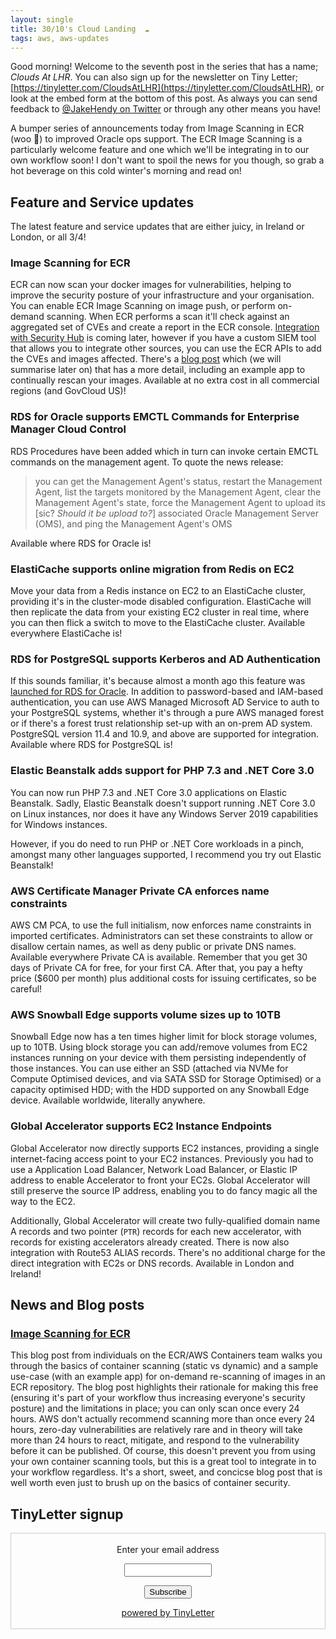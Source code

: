 ```yaml
---
layout: single
title: 30/10's Cloud Landing  ☁
tags: aws, aws-updates
---
```


Good morning! Welcome to the seventh post in the series that has a name; _Clouds At LHR_. You can also sign up for the newsletter on Tiny Letter; [https://tinyletter.com/CloudsAtLHR](https://tinyletter.com/CloudsAtLHR), or look at the embed form at the bottom of this post. As always you can send feedback to [@JakeHendy on Twitter](https://twitter.com/JakeHendy) or through any other means you have!

A bumper series of announcements today from Image Scanning in ECR (woo 🎉) to improved Oracle ops support.
The ECR Image Scanning is a particularly welcome feature and one which we'll be integrating in to our own workflow soon!
I don't want to spoil the news for you though, so grab a hot beverage on this cold winter's morning and read on!

## Feature and Service updates

The latest feature and service updates that are either juicy, in Ireland or London, or all 3/4!

### Image Scanning for ECR

ECR can now scan your docker images for vulnerabilities, helping to improve the security posture of your infrastructure and your organisation.
You can enable ECR Image Scanning on image push, or perform on-demand scanning.
When ECR performs a scan it'll check against an aggregated set of CVEs and create a report in the ECR console.
[Integration with Security Hub](https://github.com/aws/containers-roadmap/issues/17#issuecomment-545260526) is coming later, however if you have a custom SIEM tool that allows you to integrate other sources, you can use the ECR APIs to add the CVEs and images affected. There's a [blog post](https://aws.amazon.com/blogs/containers/amazon-ecr-native-container-image-scanning/) which (we will summarise later on) that has a more detail, including an example app to continually rescan your images.
Available at no extra cost in all commercial regions (and GovCloud US)!

### RDS for Oracle supports EMCTL Commands for Enterprise Manager Cloud Control

RDS Procedures have been added which in turn can invoke certain EMCTL commands on the management agent. 
To quote the news release:
> you can get the Management Agent's status, restart the Management Agent, list the targets monitored by the Management Agent, clear the Management Agent's state, force the Management Agent to upload its [sic? _Should it be upload to?_] associated Oracle Management Server (OMS), and ping the Management Agent's OMS

Available where RDS for Oracle is!

### ElastiCache supports online migration from Redis on EC2

Move your data from a Redis instance on EC2 to an ElastiCache cluster, providing it's in the cluster-mode disabled configuration.
ElastiCache will then replicate the data from your existing EC2 cluster in real time, where you can then flick a switch to move to the ElastiCache cluster.
Available everywhere ElastiCache is!

### RDS for PostgreSQL supports Kerberos and AD Authentication

If this sounds familiar, it's because almost a month ago this feature was [launched for RDS for Oracle](https://jakehendy.com/2019/10/02/AWS-Updates/#rds-for-oracle-supports-user-authentication-with-kerberos-and-microsoft-active-directory).
In addition to password-based and IAM-based authentication, you can use AWS Managed Microsoft AD Service to auth to your PostgreSQL systems, whether it's through a pure AWS managed forest or if there's a forest trust relationship set-up with an on-prem AD system.
PostgreSQL version 11.4 and 10.9, and above are supported for integration. 
Available where RDS for PostgreSQL is!

### Elastic Beanstalk adds support for PHP 7.3 and .NET Core 3.0

You can now run PHP 7.3 and .NET Core 3.0 applications on Elastic Beanstalk.
Sadly, Elastic Beanstalk doesn't support running .NET Core 3.0 on Linux instances, nor does it have any Windows Server 2019 capabilities for Windows instances.

However, if you do need to run PHP or .NET Core workloads in a pinch, amongst many other languages supported, I recommend you try out Elastic Beanstalk!

### AWS Certificate Manager Private CA enforces name constraints

AWS CM PCA, to use the full initialism, now enforces name constraints in imported certificates.
Administrators can set these constraints to allow or disallow certain names, as well as deny public or private DNS names.
Available everywhere Private CA is available.
Remember that you get 30 days of Private CA for free, for your first CA. After that, you pay a hefty price ($600 per month) plus additional costs for issuing certificates, so be careful!

### AWS Snowball Edge supports volume sizes up to 10TB

Snowball Edge now has a ten times higher limit for block storage volumes, up to 10TB.
Using block storage you can add/remove volumes from EC2 instances running on your device with them persisting independently of those instances.
You can use either an SSD (attached via NVMe for Compute Optimised devices, and via SATA SSD for Storage Optimised) or a capacity optimised HDD; with the HDD supported on any Snowball Edge device.
Available worldwide, literally anywhere.

### Global Accelerator supports EC2 Instance Endpoints

Global Accelerator now directly supports EC2 instances, providing a single internet-facing access point to your EC2 instances.
Previously you had to use a Application Load Balancer, Network Load Balancer, or Elastic IP address to enable Accelerator to front your EC2s.
Global Accelerator will still preserve the source IP address, enabling you to do fancy magic all the way to the EC2. 

Additionally, Global Accelerator will create two fully-qualified domain name A records and two pointer (`PTR`) records for each new accelerator, with records for existing accelerators already created.
There is now also integration with Route53 ALIAS records.
There's no additional charge for the direct integration with EC2s or DNS records. 
Available in London and Ireland!

## News and Blog posts

### [Image Scanning for ECR](https://aws.amazon.com/blogs/containers/amazon-ecr-native-container-image-scanning/)

This blog post from individuals on the ECR/AWS Containers team walks you through the basics of container scanning (static vs dynamic) and a sample use-case (with an example app) for on-demand re-scanning of images in an ECR repository.
The blog post highlights their rationale for making this free (ensuring it's part of your workflow thus increasing everyone's security posture) and the limitations in place; you can only scan once every 24 hours. AWS don't actually recommend scanning more than once every 24 hours, zero-day vulnerabilities are relatively rare and in theory will take more than 24 hours to react, mitigate, and respond to the vulnerability before it can be published.
Of course, this doesn't prevent you from using your own container scanning tools, but this is a great tool to integrate in to your workflow regardless.
It's a short, sweet, and concicse blog post that is well worth even just to brush up on the basics of container security.

## TinyLetter signup

<form style="border:1px solid #ccc;padding:3px;text-align:center;" action="https://tinyletter.com/CloudsAtLHR" method="post" target="popupwindow" onsubmit="window.open('https://tinyletter.com/CloudsAtLHR', 'popupwindow', 'scrollbars=yes,width=800,height=600');return true"><p><label for="tlemail">Enter your email address</label></p><p><input type="text" style="width:140px" name="email" id="tlemail" /></p><input type="hidden" value="1" name="embed"/><input type="submit" value="Subscribe" /><p><a href="https://tinyletter.com" target="_blank">powered by TinyLetter</a></p></form>
